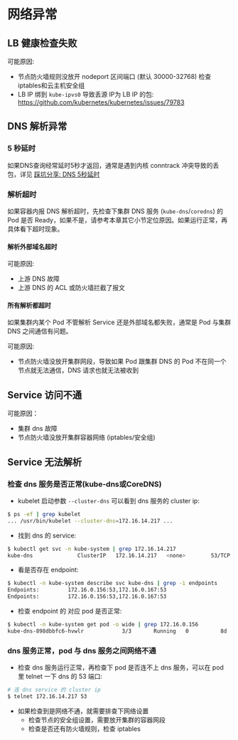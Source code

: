 # 网络异常

## LB 健康检查失败

可能原因:

- 节点防火墙规则没放开 nodeport 区间端口 (默认 30000-32768) 检查iptables和云主机安全组
- LB IP 绑到 `kube-ipvs0` 导致丢源 IP为 LB IP 的包: https://github.com/kubernetes/kubernetes/issues/79783

## DNS 解析异常

### 5 秒延时

如果DNS查询经常延时5秒才返回，通常是遇到内核 conntrack 冲突导致的丢包，详见 [踩坑分享: DNS 5秒延时](../damn/dns-lookup-5s-delay/)

### 解析超时

如果容器内报 DNS 解析超时，先检查下集群 DNS 服务 (`kube-dns`/`coredns`) 的 Pod 是否 Ready，如果不是，请参考本章其它小节定位原因。如果运行正常，再具体看下超时现象。

#### 解析外部域名超时

可能原因:

- 上游 DNS 故障
- 上游 DNS 的 ACL 或防火墙拦截了报文

#### 所有解析都超时

如果集群内某个 Pod 不管解析 Service 还是外部域名都失败，通常是 Pod 与集群 DNS 之间通信有问题。

可能原因:

- 节点防火墙没放开集群网段，导致如果 Pod 跟集群 DNS 的 Pod 不在同一个节点就无法通信，DNS 请求也就无法被收到

## Service 访问不通

可能原因：

- 集群 dns 故障
- 节点防火墙没放开集群容器网络 (iptables/安全组)

## Service 无法解析

### 检查 dns 服务是否正常(kube-dns或CoreDNS)

- kubelet 启动参数 `--cluster-dns` 可以看到 dns 服务的 cluster ip:

``` bash
$ ps -ef | grep kubelet
... /usr/bin/kubelet --cluster-dns=172.16.14.217 ...
```

- 找到 dns 的 service:

``` bash
$ kubectl get svc -n kube-system | grep 172.16.14.217
kube-dns              ClusterIP   172.16.14.217   <none>        53/TCP,53/UDP              47d
```

- 看是否存在 endpoint:

``` bash
$ kubectl -n kube-system describe svc kube-dns | grep -i endpoints
Endpoints:         172.16.0.156:53,172.16.0.167:53
Endpoints:         172.16.0.156:53,172.16.0.167:53
```

- 检查 endpoint 的 对应 pod 是否正常:

``` bash
$ kubectl -n kube-system get pod -o wide | grep 172.16.0.156
kube-dns-898dbbfc6-hvwlr            3/3       Running   0          8d        172.16.0.156   10.0.0.3
```

### dns 服务正常，pod 与 dns 服务之间网络不通

- 检查 dns 服务运行正常，再检查下 pod 是否连不上 dns 服务，可以在 pod 里 telnet 一下 dns 的 53 端口:

``` bash
# 连 dns service 的 cluster ip
$ telnet 172.16.14.217 53
```

- 如果检查到是网络不通，就需要排查下网络设置
  - 检查节点的安全组设置，需要放开集群的容器网段
  - 检查是否还有防火墙规则，检查 iptables